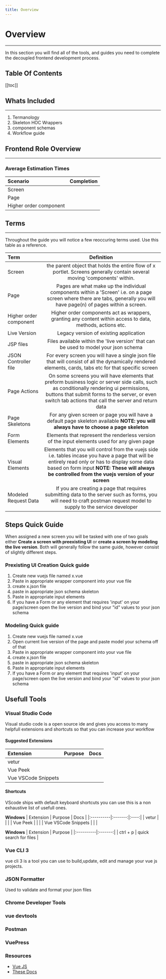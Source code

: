 ```yaml
---
title: Overview
---
```


# Overview
---
In this section you will find all of the tools, and guides you need to complete the decoupled frontend development process. 

## Table Of Contents

[[toc]]


## Whats Included
 ---

1. Termanology
2. Skeleton HOC Wrappers
3. component schemas
4. Workflow guide



## Frontend Role Overview
---


### Average Estimation Times

| Scenario | Completion |
|:-----|:----------:|
| Screen | |
| Page ||
| Higher order component |  | 


## Terms
---

Throughout the guide you will notice a few reoccuring terms used. Use this table as a reference.


| Term | Definition |
|:-----|:----------:|
| Screen | the parent object that holds the entire flow of x portlet. Screens generally contain several moving 'components' within.|
| Page | Pages are what make up the individual components within a 'Screen' i.e. on a page screen where there are tabs, generally you will have page(n) of pages within a screen.|
| Higher order component | Higher order components act as wrappers, granting any content within access to data, methods, actions etc. | 
| Live Version | Legacy version of existing application |
| JSP files | Files available within the 'live version' that can be used to model your json schema |
| JSON Controller file| For every screen you will have a single json file that will consist of all the dynamically rendered elements, cards, tabs etc for that specific screen |
| Page Actions | On some screens you will have elements that preform business logic or server side calls, such as conditionally rendering ui permissions, buttons that submit forms to the server, or even switch tab actions that call the server and return data | 
| Page Skeletons | For any given screen or page you will have a default page skeleton available **NOTE: you will always have to choose a page skeleton**|
| Form Elements | Elements that represent the renderless version of the input elements used for any given page | 
| Visual Elements | Elements that you will control from the vuejs side i.e. tables incase you have a page that will be entirely read only or has to display some data based on form input **NOTE: These will always be controlled from the vuejs version of your screen**| 
| Modeled Request Data | If you are creating a page that requires submitting data to the server such as forms, you will need to craft postman request model to supply to the service developer | 

## Steps Quick Guide

When assigned a new screen you will be tasked with one of two goals either **Create a screen with preexisting UI** or **create a screen by modeling the live version**. Both will generally follow the same guide, however consist of slightly different steps. 

### Prexisting UI Creation Quick guide

1. Create new vuejs file named x.vue
2. Paste in appropriate wrapper component into your vue file
3. create x.json file
4. paste in appropriate json schema skeleton
5. Paste in appropriate input elements
6. If you have a Form or any element that requires 'input' on your page/screen open the live version and bind your "id" values to your json schema


### Modeling Quick guide
 
1. Create new vuejs file named x.vue
2. Open current live version of the page and paste model your schema off of that
2. Paste in appropriate wrapper component into your vue file
3. create x.json file
4. paste in appropriate json schema skeleton
5. Paste in appropriate input elements
6. If you have a Form or any element that requires 'input' on your page/screen open the live version and bind your "id" values to your json schema


## Usefull Tools

### Visual Studio Code

Visual studio code is a open source ide and gives you access to many helpfull extensions and shortcuts so that you can increase your workflow

#### Suggested Extensions

| Extension | Purpose | Docs |
|:----------|:-------:|:----:|
| vetur | | |
| Vue Peek |  | |
| Vue VSCode Snippets | | |

#### Shortcuts

VScode ships with default keyboard shortcuts you can use this is a non exhaustive list of usefull ones.

**Windows**
| Extension | Purpose | Docs |
|:----------|:-------:|:----:|
| vetur | | |
| Vue Peek |  | |
| Vue VSCode Snippets | | |

**Windows**
| Extension | Purpose |
|:----------|:-------:|
| ctrl + p | quick search for files |

### Vue CLI 3

vue cli 3 is a tool you can use to build,update, edit and manage your vue js projects.

### JSON Formatter

Used to validate and format your json files

### Chrome Developer Tools


### vue devtools


### Postman


### VuePress





### Resources

 - [Vue JS](https://vuejs.org/)
 - [These Docs](https://github.com/possibly1/HOCWrapperTuts)

 